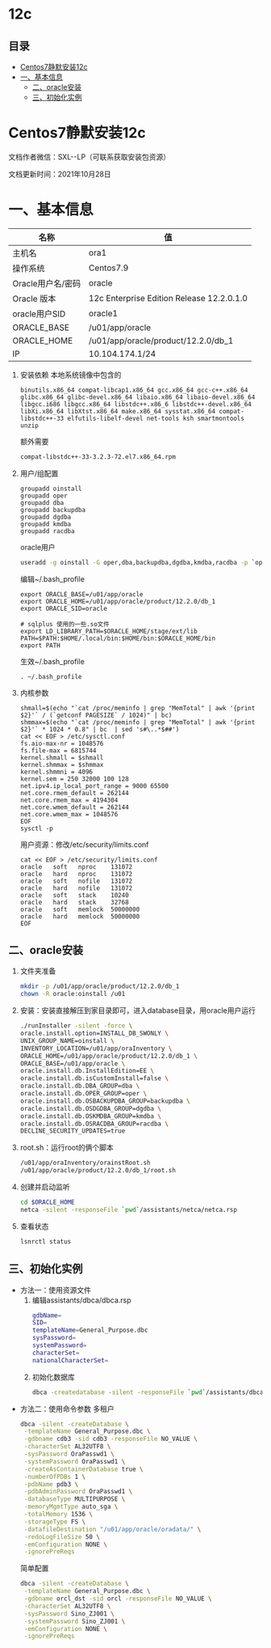 # 12c

## 目录

-   [Centos7静默安装12c](#Centos7静默安装12c)
-   [一、基本信息](#一基本信息)
    -   [二、oracle安装](#二oracle安装)
    -   [三、初始化实例](#三初始化实例)

# Centos7静默安装12c

文档作者微信：SXL--LP（可联系获取安装包资源）

文档更新时间：2021年10月28日

# 一、基本信息

| 名称           | 值                                         |
| ------------ | ----------------------------------------- |
| 主机名          | ora1                                      |
| 操作系统         | Centos7.9                                 |
| Oracle用户名/密码 | oracle                                    |
| Oracle 版本    | 12c Enterprise Edition Release 12.2.0.1.0 |
| oracle用户SID  | oracle1                                   |
| ORACLE\_BASE | /u01/app/oracle                           |
| ORACLE\_HOME | /u01/app/oracle/product/12.2.0/db\_1      |
| IP           | 10.104.174.1/24                           |

1.  安装依赖
    本地系统镜像中包含的
    ```纯文本
    binutils.x86_64 compat-libcap1.x86_64 gcc.x86_64 gcc-c++.x86_64 glibc.x86_64 glibc-devel.x86_64 libaio.x86_64 libaio-devel.x86_64 libgcc.i686 libgcc.x86_64 libstdc++.x86_6 libstdc++-devel.x86_64 libXi.x86_64 libXtst.x86_64 make.x86_64 sysstat.x86_64 compat-libstdc++-33 elfutils-libelf-devel net-tools ksh smartmontools unzip
    ```
    额外需要
    ```bash
    compat-libstdc++-33-3.2.3-72.el7.x86_64.rpm
    ```
2.  用户/组配置
    ```shell
    groupadd oinstall
    groupadd oper
    groupadd dba
    groupadd backupdba
    groupadd dgdba
    groupadd kmdba
    groupadd racdba
    ```
    oracle用户
    ```bash
    useradd -g oinstall -G oper,dba,backupdba,dgdba,kmdba,racdba -p `openssl passwd -1 "oracle"` -d /home/oracle oracle
    ```
    编辑\~/.bash\_profile
    ```shell
    export ORACLE_BASE=/u01/app/oracle
    export ORACLE_HOME=/u01/app/oracle/product/12.2.0/db_1
    export ORACLE_SID=oracle

    # sqlplus 使用的一些.so文件
    export LD_LIBRARY_PATH=$ORACLE_HOME/stage/ext/lib
    PATH=$PATH:$HOME/.local/bin:$HOME/bin:$ORACLE_HOME/bin
    export PATH
    ```
    生效\~/.bash\_profile
    ```纯文本
    . ~/.bash_profile
    ```
3.  内核参数
    ```shell
    shmall=$(echo "`cat /proc/meminfo | grep "MemTotal" | awk '{print $2}'` / (`getconf PAGESIZE` / 1024)" | bc)
    shmmax=$(echo "`cat /proc/meminfo | grep "MemTotal" | awk '{print $2}'` * 1024 * 0.8" | bc  | sed 's#\..*$##')
    cat << EOF > /etc/sysctl.conf 
    fs.aio-max-nr = 1048576
    fs.file-max = 6815744
    kernel.shmall = $shmall
    kernel.shmmax = $shmmax
    kernel.shmmni = 4096
    kernel.sem = 250 32000 100 128
    net.ipv4.ip_local_port_range = 9000 65500
    net.core.rmem_default = 262144
    net.core.rmem_max = 4194304
    net.core.wmem_default = 262144
    net.core.wmem_max = 1048576
    EOF
    sysctl -p
    ```
    用户资源：修改/etc/security/limits.conf
    ```shell
    cat << EOF > /etc/security/limits.conf
    oracle   soft   nproc    131072
    oracle   hard   nproc    131072
    oracle   soft   nofile   131072
    oracle   hard   nofile   131072 
    oracle   soft   stack    10240
    oracle   hard   stack    32768
    oracle   soft   memlock  50000000
    oracle   hard   memlock  50000000
    EOF
    ```

## 二、oracle安装

1.  文件夹准备
    ```bash
    mkdir -p /u01/app/oracle/product/12.2.0/db_1
    chown -R oracle:oinstall /u01
    ```
2.  安装：安装直接解压到家目录即可，进入database目录，用oracle用户运行
    ```bash
    ./runInstaller -silent -force \
    oracle.install.option=INSTALL_DB_SWONLY \
    UNIX_GROUP_NAME=oinstall \
    INVENTORY_LOCATION=/u01/app/oraInventory \
    ORACLE_HOME=/u01/app/oracle/product/12.2.0/db_1 \
    ORACLE_BASE=/u01/app/oracle \
    oracle.install.db.InstallEdition=EE \
    oracle.install.db.isCustomInstall=false \
    oracle.install.db.DBA_GROUP=dba \
    oracle.install.db.OPER_GROUP=oper \
    oracle.install.db.OSBACKUPDBA_GROUP=backupdba \
    oracle.install.db.OSDGDBA_GROUP=dgdba \
    oracle.install.db.OSKMDBA_GROUP=kmdba \
    oracle.install.db.OSRACDBA_GROUP=racdba \
    DECLINE_SECURITY_UPDATES=true
    ```
3.  root.sh：运行root的俩个脚本
    ```bash
    /u01/app/oraInventory/orainstRoot.sh
    /u01/app/oracle/product/12.2.0/db_1/root.sh
    ```
4.  创建并启动监听
    ```bash
    cd $ORACLE_HOME
    netca -silent -responseFile `pwd`/assistants/netca/netca.rsp
    ```
5.  查看状态
    ```bash
    lsnrctl status
    ```

## 三、初始化实例

-   方法一：使用资源文件
    1.  编辑assistants/dbca/dbca.rsp
        ```bash
        gdbName=
        SID=
        templateName=General_Purpose.dbc
        sysPassword=
        systemPassword=
        characterSet=
        nationalCharacterSet=
        ```
    2.  初始化数据库
        ```bash
        dbca -createdatabase -silent -responseFile `pwd`/assistants/dbca/dbca.rsp
        ```
-   方法二：使用命令参数
    多租户
    ```bash
    dbca -silent -createDatabase \
     -templateName General_Purpose.dbc \
     -gdbname cdb3 -sid cdb3 -responseFile NO_VALUE \
     -characterSet AL32UTF8 \
     -sysPassword OraPasswd1 \
     -systemPassword OraPasswd1 \
     -createAsContainerDatabase true \
     -numberOfPDBs 1 \
     -pdbName pdb3 \
     -pdbAdminPassword OraPasswd1 \
     -databaseType MULTIPURPOSE \
     -memoryMgmtType auto_sga \
     -totalMemory 1536 \
     -storageType FS \
     -datafileDestination "/u01/app/oracle/oradata/" \
     -redoLogFileSize 50 \
     -emConfiguration NONE \
     -ignorePreReqs
    ```
    简单配置
    ```bash
    dbca -silent -createDatabase \
     -templateName General_Purpose.dbc \
     -gdbname orcl_dst -sid orcl -responseFile NO_VALUE \
     -characterSet AL32UTF8 \
     -sysPassword Sino_ZJ001 \
     -systemPassword Sino_ZJ001 \
     -emConfiguration NONE \
     -ignorePreReqs
    ```

